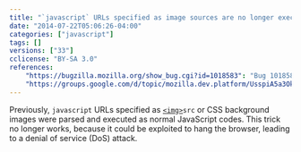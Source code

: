 ```yaml
---
title: "`javascript` URLs specified as image sources are no longer executed"
date: "2014-07-22T05:06:26-04:00"
categories: ["javascript"]
tags: []
versions: ["33"]
cclicense: "BY-SA 3.0"
references:
    "https://bugzilla.mozilla.org/show_bug.cgi?id=1018583": "Bug 1018583 – <style>background: url(\'javascript:while(true){}\');</style> hangs Firefox"
    "https://groups.google.com/d/topic/mozilla.dev.platform/UsspiA5a3Ok/discussion": "Intent to unship: javascript: execution outside navigation contexts"
---
```

Previously, `javascript` URLs specified as [`<img>`](https://developer.mozilla.org/en-US/docs/Web/HTML/Element/img)`src` or CSS background images were parsed and executed as normal JavaScript codes. This trick no longer works, because it could be exploited to hang the browser, leading to a denial of service (DoS) attack.
